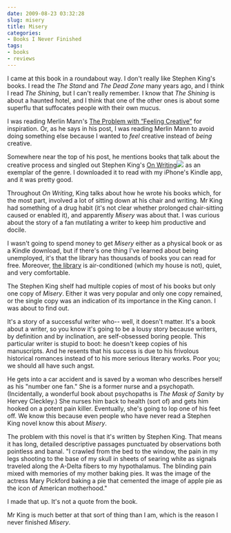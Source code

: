 ```yaml
---
date: 2009-08-23 03:32:28
slug: misery
title: Misery
categories:
- Books I Never Finished
tags:
- books
- reviews
---
```


I came at this book in a roundabout way.  I don't really like Stephen King's books. I read the _The Stand_ and _The Dead Zone_ many years ago, and I think I read _The Shining_, but I can't really remember. I know that _The Shining_ is about a haunted hotel, and I think that one of the other ones is about some superflu that suffocates people with their own mucus.

I was reading Merlin Mann's [The Problem with “Feeling Creative”](https://www.43folders.com/2009/01/02/feeling-creative)  for inspiration.  Or, as he says in his post, I was reading Merlin Mann to avoid doing something else because I wanted to _feel_ creative instead of _being_ creative.

Somewhere near the top of his post, he mentions books that talk about the creative process and singled out Stephen King's [On Writing](https://www.amazon.com/gp/product/0743455967?ie=UTF8&tag=pbore-20&linkCode=as2&camp=1789&creative=390957&creativeASIN=0743455967)![](https://www.assoc-amazon.com/e/ir?t=pbore-20&l=as2&o=1&a=0743455967) as an exemplar of the genre. I downloaded it to read with my iPhone's Kindle app, and it was pretty good. 

Throughout _On Writing_, King talks about how he wrote his books which, for the most part, involved a lot of sitting down at his chair and writing. Mr King had something of a drug habit (it's not clear whether prolonged chair-sitting caused or enabled it), and apparently _Misery_ was about that. I was curious about the story of a fan mutilating a writer to keep him productive and docile.

I wasn't going to spend money to get _Misery_ either as a physical book or as a Kindle download, but if there's one thing I've learned about being unemployed, it's that the library has thousands of books you can read for free. Moreover, [the library](https://www.wellesleyfreelibrary.org/home/) is air-conditioned (which my house is not), quiet, and very comfortable.

The Stephen King shelf had multiple copies of most of his books but only one copy of _Misery_. Either it was very popular and only one copy remained, or the single copy was an indication of its importance in the King canon. I was about to find out. 

It's a story of a successful writer who-- well, it doesn't matter. It's a book about a writer, so you know it's going to be a lousy story because writers, by definition and by inclination, are self-obsessed boring people. This particular writer is stupid to boot: he doesn't keep copies of his manuscripts. And he resents that his success is due to his frivolous historical romances instead of to his more serious literary works. Poor you; we should all have such angst. 

He gets into a car accident and is saved by a woman who describes herself as his "number one fan." She is a former nurse and a psychopath. (Incidentally, a wonderful book about psychopaths is _The Mask of Sanity_ by Hervey Cleckley.) She nurses him back to health (sort of) and gets him hooked on a potent pain killer.  Eventually, she's going to lop one of his feet off. We know this because even people who have never read a Stephen King novel know this about _Misery_.

The problem with this novel is that it's written by Stephen King. That means it has long, detailed descriptive passages punctuated by observations both pointless and banal. "I crawled from the bed to the window, the pain in my legs shooting to the base of my skull in sheets of searing white as signals traveled along the A-Delta fibers to my hypothalamus. The blinding pain mixed with memories of my mother baking pies. It was the image of the actress Mary Pickford baking a pie that cemented the image of apple pie as the icon of American motherhood."

I made that up. It's not a quote from the book.  

Mr King is much better at that sort of thing than I am, which is the reason I never finished _Misery_.

